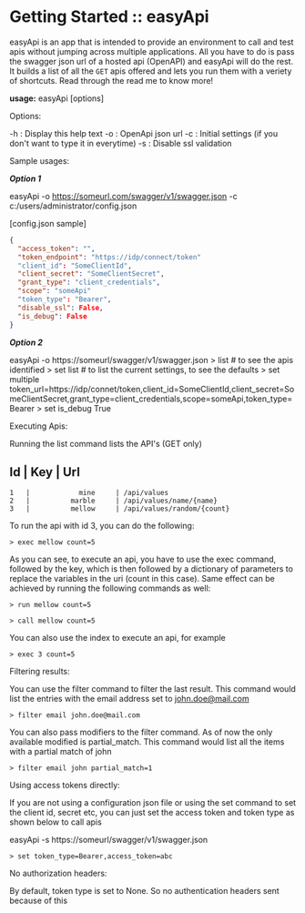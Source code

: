 # Getting Started :: easyApi

easyApi is an app that is intended to provide an environment to call and test apis without jumping across multiple applications. All you have to do is pass the swagger json url of a hosted api (OpenAPI) and easyApi will do the rest. It builds a list of all the `GET` apis offered and lets you run them with a veriety of shortcuts. Read through the read me to know more!

**usage:** easyApi [options]

Options:

-h	: Display this help text
-o	: OpenApi json url
-c	: Initial settings (if you don't want to type it in everytime)
-s 	: Disable ssl validation

Sample usages:

***Option 1***

easyApi -o https://someurl.com/swagger/v1/swagger.json -c c:/users/administrator/config.json

[config.json sample]

```json
{
  "access_token": "",
  "token_endpoint": "https://idp/connect/token"
  "client_id": "SomeClientId",
  "client_secret": "SomeClientSecret",
  "grant_type": "client_credentials",
  "scope": "someApi"
  "token_type": "Bearer",
  "disable_ssl": False,
  "is_debug": False
}
```

***Option 2***

easyApi -o https://someurl/swagger/v1/swagger.json
    > list # to see the apis identified
    > set list # to list the current settings, to see the defaults
    > set multiple token_url=https://idp/connet/token,client_id=SomeClientId,client_secret=SomeClientSecret,grant_type=client_credentials,scope=someApi,token_type=Bearer
    > set is_debug True

Executing Apis:

Running the list command lists the API's (GET only)

   Id   |             Key     | Url
--------------------------------------------------------------------------
    1   |            mine     | /api/values
    2   |          marble     | /api/values/name/{name}
    3   |          mellow     | /api/values/random/{count}


To run the api with id 3, you can do the following:

    > exec mellow count=5

As you can see, to execute an api, you have to use the exec command, followed by the key, which is then followed 
by a dictionary of parameters to replace the variables in the uri (count in this case). Same effect can be achieved
by running the following commands as well:

    > run mellow count=5

    > call mellow count=5

You can also use the index to execute an api, for example

    > exec 3 count=5

Filtering results:

You can use the filter command to filter the last result. This command would list the entries with the email address
set to john.doe@mail.com

    > filter email john.doe@mail.com

You can also pass modifiers to the filter command. As of now the only available modified is partial_match. This command
would list all the items with a partial match of john

    > filter email john partial_match=1


Using access tokens directly:

If you are not using a configuration json file or using the set command to set the client id, secret etc, you can just
set the access token and token type as shown below to call apis

easyApi -s https://someurl/swagger/v1/swagger.json

    > set token_type=Bearer,access_token=abc

No authorization headers:

By default, token type is set to None. So no authentication headers sent because of this        
